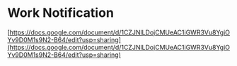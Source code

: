 # Work Notification

[https://docs.google.com/document/d/1CZJNlLDojCMUeAC1iGWR3Vu8YgiOYv9D0M1s9N2-B64/edit?usp=sharing](https://docs.google.com/document/d/1CZJNlLDojCMUeAC1iGWR3Vu8YgiOYv9D0M1s9N2-B64/edit?usp=sharing)
